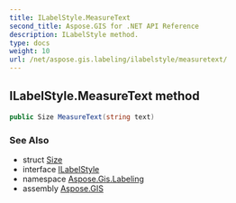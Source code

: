 ```yaml
---
title: ILabelStyle.MeasureText
second_title: Aspose.GIS for .NET API Reference
description: ILabelStyle method. 
type: docs
weight: 10
url: /net/aspose.gis.labeling/ilabelstyle/measuretext/
---
```

## ILabelStyle.MeasureText method

```csharp
public Size MeasureText(string text)
```

### See Also

* struct [Size](../../../aspose.gis.common/size/)
* interface [ILabelStyle](../)
* namespace [Aspose.Gis.Labeling](../../ilabelstyle/)
* assembly [Aspose.GIS](../../../)


